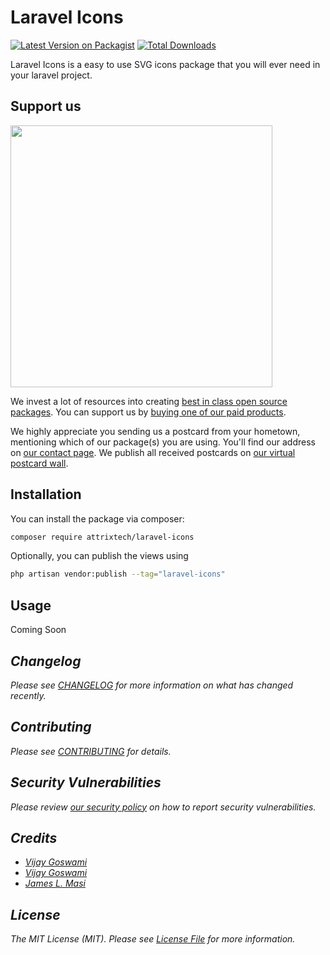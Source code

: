 # Laravel Icons

[![Latest Version on Packagist](https://img.shields.io/packagist/v/attrixtech/laravel-icons.svg?style=flat-square)](https://packagist.org/packages/attrixtech/laravel-icons)
[![Total Downloads](https://img.shields.io/packagist/dt/attrixtech/laravel-icons.svg?style=flat-square)](https://packagist.org/packages/attrixtech/laravel-icons)

Laravel Icons is a easy to use SVG icons package that you will ever need in your laravel project.
## Support us

[<img src="https://github-ads.s3.eu-central-1.amazonaws.com/laravel-icons.jpg?t=1" width="419px" />](https://spatie.be/github-ad-click/laravel-icons)

We invest a lot of resources into creating [best in class open source packages](https://spatie.be/open-source). You can support us by [buying one of our paid products](https://spatie.be/open-source/support-us).

We highly appreciate you sending us a postcard from your hometown, mentioning which of our package(s) you are using. You'll find our address on [our contact page](https://spatie.be/about-us). We publish all received postcards on [our virtual postcard wall](https://spatie.be/open-source/postcards).

## Installation

You can install the package via composer:

```bash
composer require attrixtech/laravel-icons
```

Optionally, you can publish the views using

```bash
php artisan vendor:publish --tag="laravel-icons"
```

## Usage

Coming Soon <I have to write this>

## Changelog

Please see [CHANGELOG](CHANGELOG.md) for more information on what has changed recently.

## Contributing

Please see [CONTRIBUTING](CONTRIBUTING.md) for details.

## Security Vulnerabilities

Please review [our security policy](../../security/policy) on how to report security vulnerabilities.

## Credits

- [Vijay Goswami](https://github.com/developervijay7)
- [Vijay Goswami](https://github.com/hexpit)
- [James L. Masi](https://github.com/jlmasi)

## License

The MIT License (MIT). Please see [License File](LICENSE.md) for more information.
